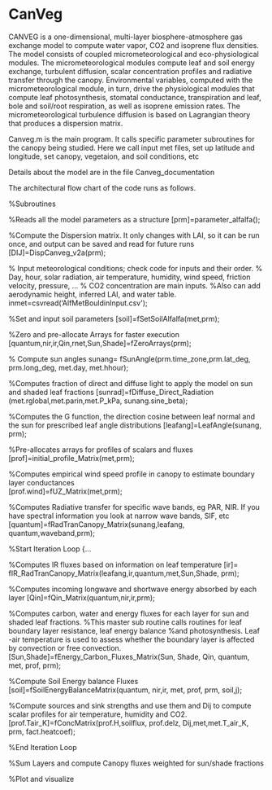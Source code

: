 # CanVeg
CANVEG is a one-dimensional, multi-layer biosphere-atmosphere gas exchange model to compute water vapor, CO2 and isoprene flux densities. The model consists of coupled micrometeorological and eco-physiological modules.  The micrometeorological modules compute leaf and soil energy exchange, turbulent diffusion, scalar concentration profiles and radiative transfer through the canopy.  Environmental variables, computed with the micrometeorological module, in turn, drive the physiological modules that compute leaf photosynthesis, stomatal conductance, transpiration and leaf, bole and soil/root respiration, as well as isoprene emission rates. The micrometeorological turbulence diffusion is based on Lagrangian theory that produces a dispersion matrix.

Canveg.m is the main program. It calls specific parameter subroutines for the canopy being studied. Here we call input met files, set up latitude and longitude, set canopy, vegetaion, and soil conditions, etc

Details about the model are in the file Canveg_documentation

The architectural flow chart of the code runs as follows.  

%Subroutines	

%Reads all the model parameters as a structure
[prm]=parameter_alfalfa();

%Compute the Dispersion matrix. It only changes with LAI, so it can be run once, and output can be saved and read for future runs
[DIJ]=DispCanveg_v2a(prm);  

%  Input meteorological conditions; check code for inputs and their order. 
%  Day, hour, solar radiation, air temperature, humidity, wind speed, friction velocity, pressure, ...
% CO2 concentration are main inputs. %Also can add aerodynamic height, inferred LAI, and water table.
inmet=csvread(‘AlfMetBouldinInput.csv');

%Set and input soil parameters
[soil]=fSetSoilAlfalfa(met,prm); 
	
%Zero and pre-allocate Arrays for faster execution
[quantum,nir,ir,Qin,rnet,Sun,Shade]=fZeroArrays(prm);
	
 % Compute sun angles
sunang= fSunAngle(prm.time_zone,prm.lat_deg, prm.long_deg, met.day, met.hhour);
	
%Computes fraction of direct and diffuse light to apply the model on sun and shaded leaf fractions
[sunrad]=fDiffuse_Direct_Radiation (met.rglobal,met.parin,met.P_kPa, sunang.sine_beta);

%Computes the G function, the direction cosine between leaf normal and the sun for prescribed leaf angle distributions
[leafang]=LeafAngle(sunang, prm);   
	
%Pre-allocates arrays for profiles of scalars and fluxes
[prof]=initial_profile_Matrix(met,prm); 

%Computes empirical wind speed profile in canopy to estimate boundary layer conductances	
[prof.wind]=fUZ_Matrix(met,prm);
	
%Computes Radiative transfer for specific wave bands, eg PAR, NIR. If you have spectral information you look at narrow wave bands, SIF, etc
[quantum]=fRadTranCanopy_Matrix(sunang,leafang, quantum,waveband,prm);
	
%Start Iteration Loop {…

%Computes IR fluxes based on information on leaf temperature
[ir]= fIR_RadTranCanopy_Matrix(leafang,ir,quantum,met,Sun,Shade, prm); 

 %Computes incoming longwave and shortwave energy absorbed by each layer
[Qin]=fQin_Matrix(quantum,nir,ir,prm);

%Computes carbon, water and energy fluxes for each layer for sun and shaded leaf fractions. 
%This master sub routine calls routines for leaf boundary layer resistance, leaf energy balance 
%and photosynthesis.  Leaf -air temperature is used to assess whether the boundary layer is affected by convection or free convection.	
[Sun,Shade]=fEnergy_Carbon_Fluxes_Matrix(Sun, Shade, Qin, quantum, met, prof, prm);
	
%Compute Soil Energy balance Fluxes 
[soil]=fSoilEnergyBalanceMatrix(quantum, nir,ir, met, prof, prm, soil,j);

%Compute sources and sink strengths and use them and Dij to compute scalar profiles for air temperature, humidity and CO2.	
[prof.Tair_K]=fConcMatrix(prof.H,soilflux, prof.delz, Dij,met,met.T_air_K, prm, fact.heatcoef);
	
%End Iteration Loop	
	
%Sum Layers and compute Canopy fluxes weighted for sun/shade fractions
	
%Plot and visualize
	
	


